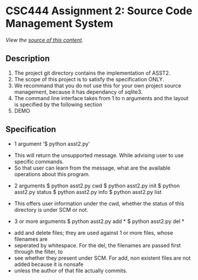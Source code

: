 CSC444 Assignment 2: Source Code Management System
==============
*View the [source of this content](http://github.com/zhwzh308/csc444asst2).*

Description
-------------------------
1. The project git directory contains the implementation of ASST2.
2. The scope of this project is to satisfy the specification ONLY.
3. We recommand that you do not use this for your own project source management, because it has dependancy of sqlite3.
4. The command line interface takes from 1 to n arguments and the layout is specified by the following section
5. DEMO

Specification
-------------------------
* 1 argument '$ python asst2.py'

- This will return the unsupported message. While advising user to use specific commands.
- So that user can learn from the message, what are the available operations about this program.

* 2 arguments
    $ python asst2.py cwd
    $ python asst2.py init
    $ python asst2.py status
    $ python asst2.py info
    $ python asst2.py list

- This offers user information under the cwd, whether the status of this directory is under SCM or not.

* 3 or more arguments
    $ python asst2.py add *
    $ python asst2.py del *

- add and delete files; they are used against 1 or more files, whose filenames are
- seperated by whitespace. For the del, the filenames are passed first through the filter, to
- see whether they present under SCM. For add, non existent files are not added because it is nonsafe
- unless the author of that file actually commits.
